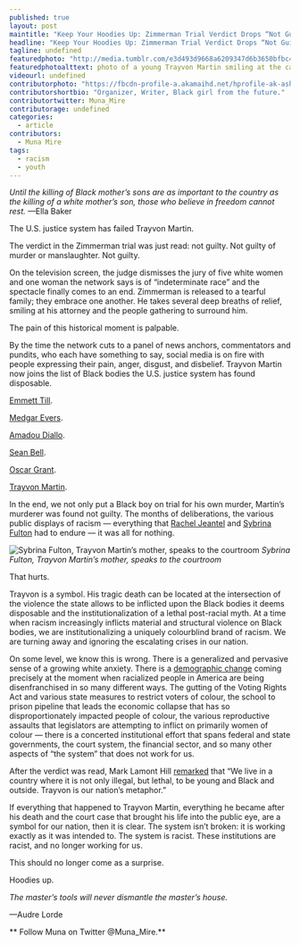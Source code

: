 ```yaml
---
published: true
layout: post
maintitle: "Keep Your Hoodies Up: Zimmerman Trial Verdict Drops “Not Guilty”  - {Young}ist"
headline: "Keep Your Hoodies Up: Zimmerman Trial Verdict Drops “Not Guilty” "
tagline: undefined
featuredphoto: "http://media.tumblr.com/e3d493d9668a6209347d6b3650bfbc46/tumblr_inline_mpwqt7ehDc1qz4rgp.jpg"
featuredphotoalttext: photo of a young Trayvon Martin smiling at the camera
videourl: undefined
contributorphoto: "https://fbcdn-profile-a.akamaihd.net/hprofile-ak-ash3/c0.0.180.180/s160x160/1424264_10151984679891726_511706797_a.jpg"
contributorshortbio: "Organizer, Writer, Black girl from the future."
contributortwitter: Muna_Mire
contributorage: undefined
categories: 
  - article
contributors: 
  - Muna Mire
tags: 
  - racism
  - youth
---
```


_Until the killing of Black mother’s sons are as important to the country as the killing of a white mother’s son, those who believe in freedom cannot rest._
—Ella Baker

The U.S. justice system has failed Trayvon Martin.

The verdict in the Zimmerman trial was just read: not guilty. Not guilty of murder or manslaughter. Not guilty.

On the television screen, the judge dismisses the jury of five white women and one woman the network says is of “indeterminate race” and the spectacle finally comes to an end. Zimmerman is released to a tearful family; they embrace one another. He takes several deep breaths of relief, smiling at his attorney and the people gathering to surround him.

The pain of this historical moment is palpable.

By the time the network cuts to a panel of news anchors, commentators and pundits, who each have something to say, social media is on fire with people expressing their pain, anger, disgust, and disbelief. Trayvon Martin now joins the list of Black bodies the U.S. justice system has found disposable.

[Emmett Till](http://en.wikipedia.org/wiki/Emmett_Till).

[Medgar Evers](http://en.wikipedia.org/wiki/Medgar_Evers).

[Amadou Diallo](http://en.wikipedia.org/wiki/Amadou_Diallo_shooting).

[Sean Bell](http://en.wikipedia.org/wiki/Sean_Bell_shooting_incident).

[Oscar Grant](https://en.wikipedia.org/wiki/BART_Police_shooting_of_Oscar_Grant).

[Trayvon Martin](http://en.wikipedia.org/wiki/Shooting_of_Trayvon_Martin).

In the end, we not only put a Black boy on trial for his own murder, Martin’s murderer was found not guilty. The months of deliberations, the various public displays of racism — everything that [Rachel Jeantel](http://colorlines.com/archives/2013/06/zimmerman_case_update_rachel_jeantel_is_not_on_trial.html) and [Sybrina Fulton](http://colorlines.com/archives/2013/07/sabrina_fulton_takes_the_stand_my_son_is_trayvon_martin_hes_in_heaven.html) had to endure — it was all for nothing.

![](http://media.tumblr.com/cebb63fc7f64c35c0630938002726789/tumblr_inline_mpwqu2AQYY1qz4rgp.jpg "Sybrina Fulton, Trayvon Martin’s mother, speaks to the courtroom")
_Sybrina Fulton, Trayvon Martin’s mother, speaks to the courtroom_

That hurts.  

Trayvon is a symbol. His tragic death can be located at the intersection of the violence the state allows to be inflicted upon the Black bodies it deems disposable and the institutionalization of a lethal post-racial myth. At a time when racism increasingly inflicts material and structural violence on Black bodies, we are institutionalizing a uniquely colourblind brand of racism. We are turning away and ignoring the escalating crises in our nation.

On some level, we know this is wrong. There is a generalized and pervasive sense of a growing white anxiety. There is a [demographic change](http://colorlines.com/archives/2011/08/colorlines_poll_a_people_of_color_majority_in_the_us_meh_so_what.html) coming precisely at the moment when racialized people in America are being disenfranchised in so many different ways. The gutting of the Voting Rights Act and various state measures to restrict voters of colour, the school to prison pipeline that leads the economic collapse that has so disproportionately impacted people of colour, the various reproductive assaults that legislators are attempting to inflict on primarily women of colour — there is a concerted institutional effort that spans federal and state governments, the court system, the financial sector, and so many other aspects of “the system” that does not work for us.

After the verdict was read, Mark Lamont Hill [remarked](http://necolebitchie.com/2013/07/13/george-zimmerman-found-not-guilty-trayvon-martins-parents-celebs-react/) that “We live in a country where it is not only illegal, but lethal, to be young and Black and outside. Trayvon is our nation’s metaphor.”

If everything that happened to Trayvon Martin, everything he became after his death and the court case that brought his life into the public eye, are a symbol for our nation, then it is clear. The system isn’t broken: it is working exactly as it was intended to. The system is racist. These institutions are racist, and no longer working for us.

This should no longer come as a surprise.

Hoodies up.

_The master’s tools will never dismantle the master’s house._

—Audre Lorde

** Follow Muna on Twitter @Muna_Mire.**